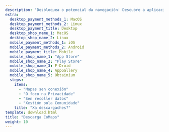 ```yaml
---
description: "Desbloquea o potencial da navegación! Descubre a aplicación de mapas sen conexión, ferramentas privadas, e xestionada pola comunidade"
extra:
  desktop_payment_methods_1: MacOS
  desktop_payment_methods_2: Linux
  desktop_payment_title: Desktop
  desktop_shop_name_1: MacOS
  desktop_shop_name_2: Linux
  mobile_payment_methods_1: iOS
  mobile_payment_methods_2: Android
  mobile_payment_title: Mobile
  mobile_shop_name_1: "App Store"
  mobile_shop_name_2: "Play Store"
  mobile_shop_name_3: F-Droid
  mobile_shop_name_4: AppGallery
  mobile_shop_name_5: Obtainium
  steps:
    items:
      - "Mapas sen conexión"
      - "O foco na Privacidade"
      - "Sen recoller datos"
      - "Xestión pola Comunidade"
    title: "Xa descargaches?"
template: download.html
title: "Descarga CoMaps"
weight: 10
---
```

